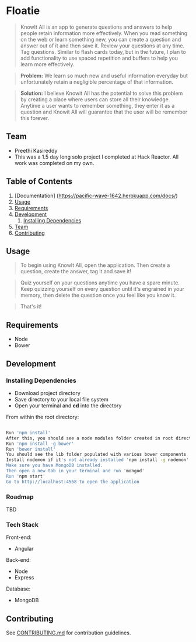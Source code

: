 # Floatie

> KnowIt All is an app to generate questions and answers to help people retain information more effectively. When you read something on the web or learn something new, you can create a question and answer out of it and then save it. Review your questions at any time. Tag questions. Similar to flash cards today, but in the future, I plan to add functionality to use spaced repetition and buffers to help you learn more effectively.

> **Problem:** We learn so much new and useful information everyday but unfortunately retain a negligible percentage of that information. 

> **Solution:** I believe Knowit All has the potential to solve this problem by creating a place where users can store all their knowledge. Anytime a user wants to remember something, they enter it as a question and Knowit All will guarantee that the user will be remember this forever. 

## Team

  - Preethi Kasireddy
  - This was a 1.5 day long solo project I completed at Hack Reactor. All work was completed on my own.

## Table of Contents

1. [Documentation] (https://pacific-wave-1642.herokuapp.com/docs/)
2. [Usage](#Usage)
3. [Requirements](#requirements)
4. [Development](#development)
    1. [Installing Dependencies](#installing-dependencies)
5. [Team](#team)
6. [Contributing](#contributing)

## Usage

> To begin using KnowIt All, open the application. Then create a question, create the answer, tag it and save it! 

> Quiz yourself on your questions anytime you have a spare minute. Keep quizzing yourself on every question until it's engrained in your memory, then delete the question once you feel like you know it. 

> That's it!

## Requirements

- Node
- Bower

## Development

### Installing Dependencies
- Download project directory
- Save directory to your local file system
- Open your terminal and **cd** into the directory

From within the root directory:

```sh

Run 'npm install'
After this, you should see a node modules folder created in root directory
Run 'npm install -g bower'
Run 'bower install'
You should see the lib folder populated with various bower components
Install nodemon if it's not already installed 'npm install -g nodemon'
Make sure you have MongoDB installed. 
Then open a new tab in your terminal and run 'mongod'
Run 'npm start'
Go to http://localhost:4568 to open the application

```

### Roadmap

TBD 

### Tech Stack

Front-end: 
- Angular

Back-end: 
- Node
- Express

Database: 
- MongoDB

## Contributing

See [CONTRIBUTING.md](CONTRIBUTING.md) for contribution guidelines.


